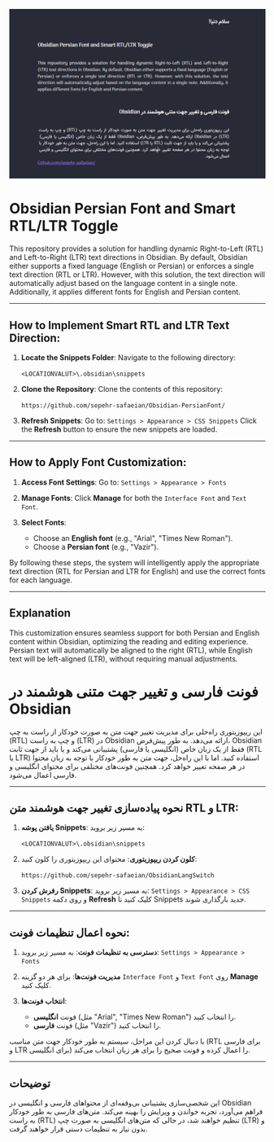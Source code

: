 ![Obsidian Lang Switch Screenshot](https://raw.githubusercontent.com/sepehr-safaeian/ObsidianLangSwitch/main/Capture.PNG)


# Obsidian Persian Font and Smart RTL/LTR Toggle

This repository provides a solution for handling dynamic Right-to-Left (RTL) and Left-to-Right (LTR) text directions in Obsidian. By default, Obsidian either supports a fixed language (English or Persian) or enforces a single text direction (RTL or LTR). However, with this solution, the text direction will automatically adjust based on the language content in a single note. Additionally, it applies different fonts for English and Persian content.

---

## How to Implement Smart RTL and LTR Text Direction:

1. **Locate the Snippets Folder**: Navigate to the following directory:
    
    
    `<LOCATIONVALUT>\.obsidian\snippets`
    
2. **Clone the Repository**: Clone the contents of this repository:

    `https://github.com/sepehr-safaeian/Obsidian-PersianFont/`
    
3. **Refresh Snippets**: Go to: `Settings > Appearance > CSS Snippets` Click the **Refresh** button to ensure the new snippets are loaded.
    

---

## How to Apply Font Customization:

1. **Access Font Settings**: Go to: `Settings > Appearance > Fonts`
    
2. **Manage Fonts**: Click **Manage** for both the `Interface Font` and `Text Font`.
    
3. **Select Fonts**:
    
    - Choose an **English font** (e.g., "Arial", "Times New Roman").
    - Choose a **Persian font** (e.g., "Vazir").

By following these steps, the system will intelligently apply the appropriate text direction (RTL for Persian and LTR for English) and use the correct fonts for each language.

---

## Explanation

This customization ensures seamless support for both Persian and English content within Obsidian, optimizing the reading and editing experience. Persian text will automatically be aligned to the right (RTL), while English text will be left-aligned (LTR), without requiring manual adjustments.


# فونت فارسی و تغییر جهت متنی هوشمند در Obsidian

این ریپوزیتوری راه‌حلی برای مدیریت تغییر جهت متن به صورت خودکار از راست به چپ (RTL) و چپ به راست (LTR) در Obsidian ارائه می‌دهد. به طور پیش‌فرض، Obsidian فقط از یک زبان خاص (انگلیسی یا فارسی) پشتیبانی می‌کند و یا باید از جهت ثابت (RTL یا LTR) استفاده کنید. اما با این راه‌حل، جهت متن به طور خودکار با توجه به زبان محتوا در هر صفحه تغییر خواهد کرد. همچنین فونت‌های مختلفی برای محتوای انگلیسی و فارسی اعمال می‌شود.

---

## نحوه پیاده‌سازی تغییر جهت هوشمند متن RTL و LTR:

1. **یافتن پوشه Snippets**: به مسیر زیر بروید:
    
    `<LOCATIONVALUT>\.obsidian\snippets`
    
2. **کلون کردن ریپوزیتوری**: محتوای این ریپوزیتوری را کلون کنید:
    
    `https://github.com/sepehr-safaeian/ObsidianLangSwitch`
    
3. **رفرش کردن Snippets**: به مسیر زیر بروید: `Settings > Appearance > CSS Snippets` و روی دکمه **Refresh** کلیک کنید تا Snippets جدید بارگذاری شوند.
    

---

## نحوه اعمال تنظیمات فونت:

1. **دسترسی به تنظیمات فونت**: به مسیر زیر بروید: `Settings > Appearance > Fonts`
    
2. **مدیریت فونت‌ها**: برای هر دو گزینه `Interface Font` و `Text Font` روی **Manage** کلیک کنید.
    
3. **انتخاب فونت‌ها**:
    
    - فونت **انگلیسی** (مثل "Arial", "Times New Roman") را انتخاب کنید.
    - فونت **فارسی** (مثل "Vazir") را انتخاب کنید.

با دنبال کردن این مراحل، سیستم به طور خودکار جهت متن مناسب (RTL برای فارسی و LTR برای انگلیسی) را اعمال کرده و فونت صحیح را برای هر زبان انتخاب می‌کند.

---

## توضیحات

این شخصی‌سازی پشتیبانی بی‌وقفه‌ای از محتواهای فارسی و انگلیسی در Obsidian فراهم می‌آورد، تجربه خواندن و ویرایش را بهینه می‌کند. متن‌های فارسی به طور خودکار به راست (RTL) تنظیم خواهند شد، در حالی که متن‌های انگلیسی به صورت چپ (LTR) و بدون نیاز به تنظیمات دستی قرار خواهند گرفت.